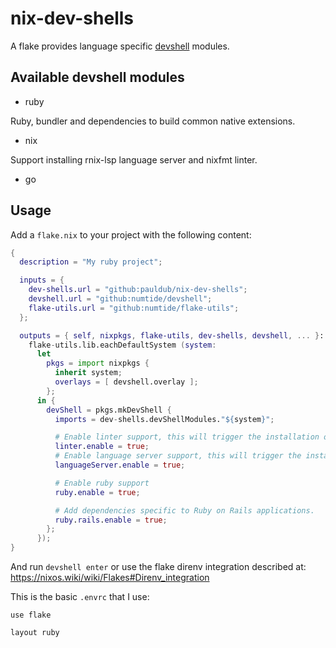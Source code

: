 # nix-dev-shells

A flake provides language specific [devshell](https://github.com/numtide/devshell) modules.

## Available devshell modules

- ruby 

Ruby, bundler and dependencies to build common native extensions.

- nix 

Support installing rnix-lsp language server and nixfmt linter.

- go 

## Usage

Add a `flake.nix` to your project with the following content:

```nix
{
  description = "My ruby project";

  inputs = {
    dev-shells.url = "github:pauldub/nix-dev-shells";
    devshell.url = "github:numtide/devshell";
    flake-utils.url = "github:numtide/flake-utils";
  };

  outputs = { self, nixpkgs, flake-utils, dev-shells, devshell, ... }:
    flake-utils.lib.eachDefaultSystem (system:
      let
        pkgs = import nixpkgs {
          inherit system;
          overlays = [ devshell.overlay ];
        };
      in { 
        devShell = pkgs.mkDevShell {
          imports = dev-shells.devShellModules."${system}";

          # Enable linter support, this will trigger the installation of the `ruby.linter`.
          linter.enable = true;
          # Enable language server support, this will trigger the installation of the `ruby.languageServer`.
          languageServer.enable = true;

          # Enable ruby support
          ruby.enable = true;

          # Add dependencies specific to Ruby on Rails applications.
          ruby.rails.enable = true;
        }; 
      });
}
```

And run `devshell enter` or use the flake direnv integration described at: https://nixos.wiki/wiki/Flakes#Direnv_integration

This is the basic `.envrc` that I use:

```shell
use flake

layout ruby
```

